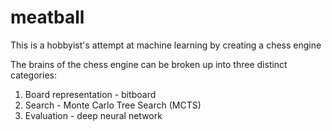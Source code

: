 # meatball

This is a hobbyist's attempt at machine learning by creating a chess engine

The brains of the chess engine can be broken up into three distinct categories:

1. Board representation - bitboard
2. Search - Monte Carlo Tree Search (MCTS)
3. Evaluation - deep neural network